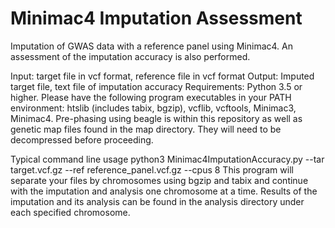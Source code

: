 # Minimac4 Imputation Assessment
Imputation of GWAS data with a reference panel using Minimac4. An assessment of the imputation accuracy is also performed.

Input: target file in vcf format, reference file in vcf format
Output: Imputed target file, text file of imputation accuracy
Requirements: Python 3.5 or higher. Please have the following program executables in your PATH environment: htslib (includes tabix, bgzip), vcflib, vcftools, Minimac3, Minimac4. Pre-phasing using beagle is within this repository as well as genetic map files found in the map directory. They will need to be decompressed before proceeding. 


Typical command line usage
python3 Minimac4ImputationAccuracy.py --tar target.vcf.gz --ref reference_panel.vcf.gz --cpus 8
This program will separate your files by chromosomes using bgzip and tabix and continue with the imputation and analysis one chromosome at a time. Results of the imputation and its analysis can be found in the analysis directory under each specified chromosome. 


